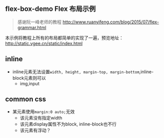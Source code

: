 ## flex-box-demo Flex 布局示例

> 感谢阮一峰老师的教程 http://www.ruanyifeng.com/blog/2015/07/flex-grammar.html

本示例将教程上所有的布局都简单的实现了一遍，预览地址：http://static.vgee.cn/static/index.html

## inline
+ inline元素无法设置`width, height, margin-top, margin-bottom`,inline-block元素则可以
	+ img,input

## common css
+ 某元素使用`margin:0 auto;`无效
	+ 该元素没有指定width
	+ 该元素display属性不为block, inline-block也不行
	+ 该元素有浮动？